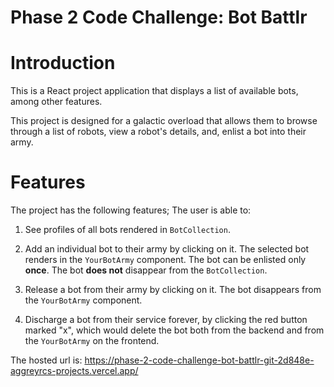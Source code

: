 # Phase 2 Code Challenge: Bot Battlr

# Introduction

This is a React project application that displays a list of available bots, among other features.

This project is designed for a galactic overload that allows them to browse through a list of robots, view a robot's details, and, enlist a bot into their army.

# Features

The project has the following features;
The user is able to:

1. See profiles of all bots rendered in `BotCollection`.

2. Add an individual bot to their army by clicking on it. The selected bot renders in the `YourBotArmy` component. The bot can be enlisted only **once**.
The bot **does not** disappear from the `BotCollection`.

3. Release a bot from their army by clicking on it. The bot disappears from the `YourBotArmy` component.

4. Discharge a bot from their service forever, by clicking the red button marked "x", which would delete the bot both from the backend and from the `YourBotArmy` on the frontend.

The hosted url is: https://phase-2-code-challenge-bot-battlr-git-2d848e-aggreyrcs-projects.vercel.app/



